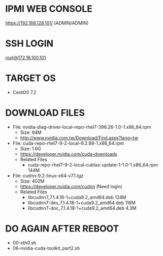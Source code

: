 # IPMI WEB CONSOLE

https://192.168.128.101/ (ADMIN/ADMIN)

# SSH LOGIN

root@172.16.100.101

# TARGET OS

* CentOS 7.2

# DOWNLOAD FILES

* File: nvidia-diag-driver-local-repo-rhel7-396.26-1.0-1.x86_64.rpm
  * Size: 94M
  * http://www.nvidia.com.tw/Download/Find.aspx?lang=tw
* File: cuda-repo-rhel7-9-2-local-9.2.88-1.x86_64.rpm
  * Size: 1.6G 
  * https://developer.nvidia.com/cuda-downloads
  * Related Files
      * cuda-repo-rhel7-9-2-local-cublas-update-1-1.0-1.x86_64.rpm 144M
* File: cudnn-9.2-linux-x64-v7.1.tgz
  * Size: 402M
  * https://developer.nvidia.com/cudnn (Need login)
  * Related Files
      * libcudnn7_7.1.4.18-1+cuda9.2_amd64.deb 124M
      * libcudnn7-dev_7.1.4.18-1+cuda9.2_amd64.deb 116M
      * libcudnn7-doc_7.1.4.18-1+cuda9.2_amd64.deb 4.3M

# DO AGAIN AFTER REBOOT

* 00-eth0.sh
* 06-nvidia-cuda-toolkit_part2.sh
